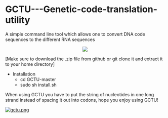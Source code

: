 # GCTU---Genetic-code-translation-utility
A simple command line tool which allows one to convert DNA code sequences to the different RNA sequences
<div style="text-align:center"><img src="https://i.postimg.cc/fy7wrG57/gctu2.png)](https://postimg.cc/LgXKq0ch)"/></div>                                                                     

 [Make sure to download the .zip file from github or git clone it and extract it to your home directory]
* Installation
  * cd GCTU-master
  * sudo sh install.sh
 
 When using GCTU you have to put the string of nucleotides in one long strand instead of spacing it out into codons, hope you enjoy using GCTU!
 
  
 [![gctu.png](https://i.postimg.cc/yY4gc7ww/gctu.png)](https://postimg.cc/hhstqR4r)
                              

